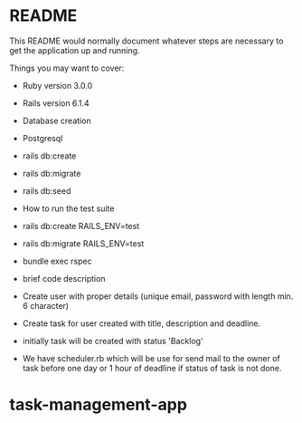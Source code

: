 # README

This README would normally document whatever steps are necessary to get the
application up and running.

Things you may want to cover:

* Ruby version 3.0.0
* Rails version 6.1.4

* Database creation
* Postgresql
* rails db:create
* rails db:migrate
* rails db:seed

* How to run the test suite
* rails db:create RAILS_ENV=test
* rails db:migrate RAILS_ENV=test
* bundle exec rspec

  
* brief code description
* Create user with proper details (unique email, password with length min. 6 character)
* Create task for user created with title, description and deadline.
* initially task will be created with status 'Backlog'
* We have scheduler.rb which will be use for send mail to the owner of task before one day or 1 hour of deadline if status of task is not done.


# task-management-app

